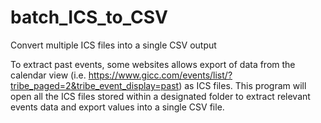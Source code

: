 # batch_ICS_to_CSV
Convert multiple ICS files into a single CSV output

To extract past events, some websites allows export of data from the calendar view (i.e. https://www.gicc.com/events/list/?tribe_paged=2&tribe_event_display=past) as ICS files.  This program will open all the ICS files stored within a designated folder to extract relevant events data and export values into a single CSV file.
